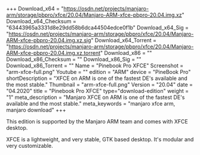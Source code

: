 +++
Download_x64 = "https://osdn.net/projects/manjaro-arm/storage/pbpro/xfce/20.04/Manjaro-ARM-xfce-pbpro-20.04.img.xz"
Download_x64_Checksum = "63443965a3331d8e29dd58b6dca44504edce0f1b"
Download_x64_Sig = "https://osdn.net/projects/manjaro-arm/storage/pbpro/xfce/20.04/Manjaro-ARM-xfce-pbpro-20.04.img.xz.sig"
Download_x64_Torrent = "https://osdn.net/projects/manjaro-arm/storage/pbpro/xfce/20.04/Manjaro-ARM-xfce-pbpro-20.04.img.xz.torrent"
Download_x86 = ""
Download_x86_Checksum = ""
Download_x86_Sig = ""
Download_x86_Torrent = ""
Name = "Pinebook Pro XFCE"
Screenshot = "arm-xfce-full.png"
Youtube = ""
edition = "ARM"
device = "PineBook Pro"
shortDescription = "XFCE on ARM is one of the fastest DE's available and the most stable."
Thumbnail = "arm-xfce-full.png"
Version = "20.04"
date = "04.2020"
title = "Pinebook Pro XFCE"
type="download-edition"
weight = "1"
meta_description = "Manjaro XFCE on ARM is one of the fastest DE's available and the most stable."
meta_keywords = "manjaro xfce arm, manjaro download"
+++

This edition is supported by the Manjaro ARM team and comes with XFCE desktop.

XFCE is a lightweight, and very stable, GTK based desktop. It's modular and very customizable.

